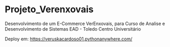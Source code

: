 # Projeto_Verenxovais
Desenvolvimento de um E-Commerce VerEnxovais, para Curso de Analise e  Desenvolvimento de Sistemas EAD - Toledo Centro Universitário

Deploy em: 
https://veruskacardoso01.pythonanywhere.com/
